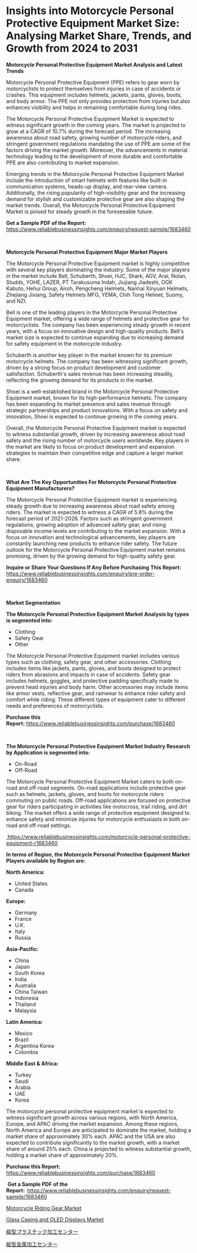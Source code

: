 <p><h1>Insights into Motorcycle Personal Protective Equipment Market Size: Analysing Market Share, Trends, and Growth from 2024 to 2031</h1></p><p><strong>Motorcycle Personal Protective Equipment Market Analysis and Latest Trends</strong></p>
<p><p>Motorcycle Personal Protective Equipment (PPE) refers to gear worn by motorcyclists to protect themselves from injuries in case of accidents or crashes. This equipment includes helmets, jackets, pants, gloves, boots, and body armor. The PPE not only provides protection from injuries but also enhances visibility and helps in remaining comfortable during long rides.</p><p>The Motorcycle Personal Protective Equipment Market is expected to witness significant growth in the coming years. The market is projected to grow at a CAGR of 10.7% during the forecast period. The increasing awareness about road safety, growing number of motorcycle riders, and stringent government regulations mandating the use of PPE are some of the factors driving the market growth. Moreover, the advancements in material technology leading to the development of more durable and comfortable PPE are also contributing to market expansion.</p><p>Emerging trends in the Motorcycle Personal Protective Equipment Market include the introduction of smart helmets with features like built-in communication systems, heads-up display, and rear-view camera. Additionally, the rising popularity of high-visibility gear and the increasing demand for stylish and customizable protective gear are also shaping the market trends. Overall, the Motorcycle Personal Protective Equipment Market is poised for steady growth in the foreseeable future.</p></p>
<p><strong>Get a Sample PDF of the Report:&nbsp;</strong> <a href="https://www.reliablebusinessinsights.com/enquiry/request-sample/1683460">https://www.reliablebusinessinsights.com/enquiry/request-sample/1683460</a></p>
<p>&nbsp;</p>
<p><strong>Motorcycle Personal Protective Equipment Major Market Players</strong></p>
<p><p>The Motorcycle Personal Protective Equipment market is highly competitive with several key players dominating the industry. Some of the major players in the market include Bell, Schuberth, Shoei, HJC, Shark, AGV, Arai, Nolan, Studds, YOHE, LAZER, PT Tarakusuma Indah, Jiujiang Jiadeshi, OGK Kabuto, Hehui Group, Airoh, Pengcheng Helmets, Nanhai Xinyuan Helmets, Zhejiang Jixiang, Safety Helmets MFG, YEMA, Chih Tong Helmet, Suomy, and NZI.</p><p>Bell is one of the leading players in the Motorcycle Personal Protective Equipment market, offering a wide range of helmets and protective gear for motorcyclists. The company has been experiencing steady growth in recent years, with a focus on innovative design and high-quality products. Bell's market size is expected to continue expanding due to increasing demand for safety equipment in the motorcycle industry.</p><p>Schuberth is another key player in the market known for its premium motorcycle helmets. The company has been witnessing significant growth, driven by a strong focus on product development and customer satisfaction. Schuberth's sales revenue has been increasing steadily, reflecting the growing demand for its products in the market.</p><p>Shoei is a well-established brand in the Motorcycle Personal Protective Equipment market, known for its high-performance helmets. The company has been expanding its market presence and sales revenue through strategic partnerships and product innovations. With a focus on safety and innovation, Shoei is expected to continue growing in the coming years.</p><p>Overall, the Motorcycle Personal Protective Equipment market is expected to witness substantial growth, driven by increasing awareness about road safety and the rising number of motorcycle users worldwide. Key players in the market are likely to focus on product development and expansion strategies to maintain their competitive edge and capture a larger market share.</p></p>
<p>&nbsp;</p>
<p><strong>What Are The Key Opportunities For Motorcycle Personal Protective Equipment Manufacturers?</strong></p>
<p><p>The Motorcycle Personal Protective Equipment market is experiencing steady growth due to increasing awareness about road safety among riders. The market is expected to witness a CAGR of 5.8% during the forecast period of 2021-2026. Factors such as stringent government regulations, growing adoption of advanced safety gear, and rising disposable income levels are contributing to the market expansion. With a focus on innovation and technological advancements, key players are constantly launching new products to enhance rider safety. The future outlook for the Motorcycle Personal Protective Equipment market remains promising, driven by the growing demand for high-quality safety gear.</p></p>
<p><strong>Inquire or Share Your Questions If Any Before Purchasing This Report:</strong> <a href="https://www.reliablebusinessinsights.com/enquiry/pre-order-enquiry/1683460">https://www.reliablebusinessinsights.com/enquiry/pre-order-enquiry/1683460</a></p>
<p>&nbsp;</p>
<p><strong>Market Segmentation</strong></p>
<p><strong>The Motorcycle Personal Protective Equipment Market Analysis by types is segmented into:</strong></p>
<p><ul><li>Clothing</li><li>Safety Gear</li><li>Other</li></ul></p>
<p><p>The Motorcycle Personal Protective Equipment market includes various types such as clothing, safety gear, and other accessories. Clothing includes items like jackets, pants, gloves, and boots designed to protect riders from abrasions and impacts in case of accidents. Safety gear includes helmets, goggles, and protective padding specifically made to prevent head injuries and body harm. Other accessories may include items like armor vests, reflective gear, and rainwear to enhance rider safety and comfort while riding. These different types of equipment cater to different needs and preferences of motorcyclists.</p></p>
<p><strong>Purchase this Report:&nbsp;</strong><a href="https://www.reliablebusinessinsights.com/purchase/1683460">https://www.reliablebusinessinsights.com/purchase/1683460</a></p>
<p>&nbsp;</p>
<p><strong>The Motorcycle Personal Protective Equipment Market Industry Research by Application is segmented into:</strong></p>
<p><ul><li>On-Road</li><li>Off-Road</li></ul></p>
<p><p>The Motorcycle Personal Protective Equipment Market caters to both on-road and off-road segments. On-road applications include protective gear such as helmets, jackets, gloves, and boots for motorcycle riders commuting on public roads. Off-road applications are focused on protective gear for riders participating in activities like motocross, trail riding, and dirt biking. The market offers a wide range of protective equipment designed to enhance safety and minimize injuries for motorcycle enthusiasts in both on-road and off-road settings.</p></p>
<p><a href="https://www.reliablebusinessinsights.com/motorcycle-personal-protective-equipment-r1683460">&nbsp;https://www.reliablebusinessinsights.com/motorcycle-personal-protective-equipment-r1683460</a></p>
<p><strong>In terms of Region, the Motorcycle Personal Protective Equipment Market Players available by Region are:</strong></p>
<p>
    <p> <strong> North America: </strong>
        <ul>
            <li>United States</li>
            <li>Canada</li>
        </ul>
        </p> 
    <p> <strong> Europe: </strong>
        <ul>
            <li>Germany</li>
            <li>France</li>
            <li>U.K.</li>
            <li>Italy</li>
            <li>Russia</li>
        </ul>
        </p> 
    <p> <strong> Asia-Pacific: </strong>
        <ul>
            <li>China</li>
            <li>Japan</li>
            <li>South Korea</li>
            <li>India</li>
            <li>Australia</li>
            <li>China Taiwan</li>
            <li>Indonesia</li>
            <li>Thailand</li>
            <li>Malaysia</li>
        </ul>
        </p> 
    <p> <strong> Latin America: </strong>
        <ul>
            <li>Mexico</li>
            <li>Brazil</li>
            <li>Argentina Korea</li>
            <li>Colombia</li>
        </ul>
        </p> 
    <p> <strong> Middle East & Africa: </strong>
        <ul>
            <li>Turkey</li>
            <li>Saudi</li>
            <li>Arabia</li>
            <li>UAE</li>
            <li>Korea</li>
        </ul>
    </p>
    </p>
<p><p>The motorcycle personal protective equipment market is expected to witness significant growth across various regions, with North America, Europe, and APAC driving the market expansion. Among these regions, North America and Europe are anticipated to dominate the market, holding a market share of approximately 30% each. APAC and the USA are also expected to contribute significantly to the market growth, with a market share of around 25% each. China is projected to witness substantial growth, holding a market share of approximately 20%.</p></p>
<p><strong>Purchase this Report: </strong><a href="https://www.reliablebusinessinsights.com/purchase/1683460">https://www.reliablebusinessinsights.com/purchase/1683460</a></p>
<p>&nbsp;<strong>Get a Sample PDF of the Report:&nbsp;&nbsp;</strong><a href="https://www.reliablebusinessinsights.com/enquiry/request-sample/1683460">https://www.reliablebusinessinsights.com/enquiry/request-sample/1683460</a></p>
<p><strong></strong></p>
<p><p><a href="https://github.com/AnnChovey2023/Market-Research-Report-List-1/blob/main/motorcycle-riding-gear-market.md">Motorcycle Riding Gear Market</a></p><p><a href="https://issuu.com/reportprime-2/docs/glass-casing-and-oled-displays-market-size-2030.pp">Glass Casing and OLED Displays Market</a></p><p><a href="https://github.com/NikitaBruen/Market-Research-Report-List-1/blob/main/1139948109481.md">縦型プラスチック加工センター</a></p><p><a href="https://github.com/mm14022023/Market-Research-Report-List-1/blob/main/9142801109480.md">縦型金属加工センター</a></p></p>